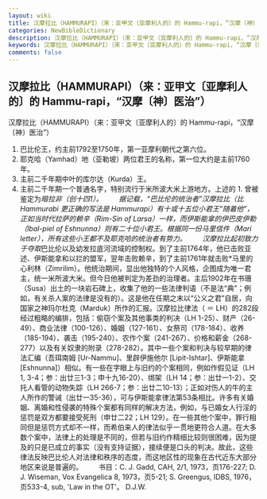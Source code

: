 ```yaml
---
layout: wiki
title: 汉摩拉比（HAMMURAPI）（来：亚甲文〔亚摩利人的〕的 Hammu-rapi，“汉摩〔神〕医治”）
categories: NewBibleDictionary
description: 汉摩拉比（HAMMURAPI）（来：亚甲文〔亚摩利人的〕的 Hammu-rapi，“汉摩〔神〕医治”）
keywords: 汉摩拉比（HAMMURAPI）（来：亚甲文〔亚摩利人的〕的 Hammu-rapi，“汉摩〔神〕医治”）
comments: false
---
```


## 汉摩拉比（HAMMURAPI）（来：亚甲文〔亚摩利人的〕的 Hammu-rapi，“汉摩〔神〕医治”）



汉摩拉比（HAMMURAPI）（来：亚甲文〔亚摩利人的〕的
Hammu-rapi，“汉摩〔神〕医治”）
1. 巴比伦王，约主前1792至1750年，第一亚摩利朝代之第六位。
2. 耶克哈（Yamhad）地（亚勒坡）两位君王的名称，第一位大约是主前1760年。
3. 主前二千年期中叶的库尔达（Kurda）王。
4. 主前二千年期一个普通名字，特别流行于米所波大米上游地方。上述的 1. 曾被鉴定为*暗拉非（创十四1）。
　　据记载，“巴比伦的统治者”汉摩拉比（比 Hammurabi 更正确的写法是 Hammurapi）有十或十五位小君王“随着他”，正如当时代拉萨的赖辛（Rim-Sin of Larsa）一样，而伊斯能拿的伊巴皮伊勒（Ibal-piel of Eshnunna）则有二十位小君王。根据同一份马里信件（Mari letter），所有这些小王都不及耶克哈的统治者有势力。
　　汉摩拉比起初致力于夺取*巴比伦以及幼发拉底河流域的控制权。到了主前1764年，他已击败亚述、伊斯能拿和以拦的盟军，翌年击败赖辛，到了主前1761年就击败*马里的心利林（Zimrilim）。他统治期间，显出他独特的个人风格，企图成为唯一君主，统一米所波大米。但今日他被判定为差劲的治理者。主后1902年在书珊（Susa）出土的一块岩石碑上，收集了他的一些法律判语（不是法“典”；例如，有关杀人案的法律是没有的）。这是他在任期之末以“公义之君”自居，向国家之神玛尔杜克（Marduk）所作的汇报。汉摩拉比律法（ ＝ LH）的282段经过粗略的编排，包括：偷窃个案及其他事类的判决（LH 1-25）、财产（26-49）、商业法律（100-126）、婚姻（127-161）、女祭司（178-184）、收养（185-194）、袭击（195-240）、农作个案（241-267）、价格和薪金（268-277）以及有关奴隶的附录（278-282）。其中一些个案和判决与较早期的律法汇编（吾珥南姆 [Ur-Nammu]、里辟伊施他尔 [Lipit-Ishtar]、伊斯能拿 [Eshnunna]）相似。有一些在字眼上与旧约的个案相同，例如作假见证（LH 1, 3-4；参：出廿三1-3；申十九16-20）、绑架（LH 14；参：出廿一1-2）、交托人看管的动物失踪（LH 266-7；参：出廿二10-13）；正如对伤人的牛的主人所作的警诫（出廿一35-36），可与伊斯能拿律法第53条相比。许多有关婚姻、离婚和性侵袭的特殊个案都有同样的解决方法，例如，与已婚女人行淫的惩罚是双方都要接受死刑（申廿二22；LH 129）。在一些其他个案中，罪行相同但是惩罚方式却不一样，而希伯来人的律法似乎一贯地更符合人道。在大多数个案中，法律上的处理是不同的，但若与旧约作精细比较则很困难，因为提及的只是已成立的事实（没有支持证据），接续便是口头的判决。故此，这些律法反映巴比伦人对法律和秩序的态度，而这地区性的现象在古代近东大部分地区来说是普遍的。
　　书目：C. J. Gadd, CAH, 2/1, 1973，页176-227; D. J. Wiseman, Vox Evangelica 8, 1973，页5-21; S. Greengus, IDBS, 1976，页533-4, sub, 'Law in the OT'。
D.J.W.




